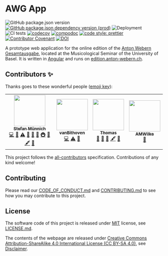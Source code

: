 # AWG App

![GitHub package.json version](https://img.shields.io/github/package-json/v/webern-unibas-ch/awg-app.svg)
[![GitHub package.json dependency version (prod)](https://img.shields.io/github/package-json/dependency-version/webern-unibas-ch/awg-app/@angular/core?color=red&label=angular&logo=angular)](https://github.com/angular/angular)
![Deployment](https://github.com/webern-unibas-ch/awg-app/workflows/Deployment/badge.svg)
![CI tests](https://github.com/webern-unibas-ch/awg-app/workflows/CI%20Tests/badge.svg)
[![codecov](https://codecov.io/gh/webern-unibas-ch/awg-app/branch/main/graph/badge.svg)](https://codecov.io/gh/webern-unibas-ch/awg-app)
[![compodoc](https://edition.anton-webern.ch/compodoc/images/coverage-badge-documentation.svg)](https://edition.anton-webern.ch/compodoc/index.html)
[![code style: prettier](https://img.shields.io/badge/code_style-prettier-ff69b4.svg?style=flat-square)](https://github.com/prettier/prettier)
[![Contributor Covenant](https://img.shields.io/badge/Contributor%20Covenant-v1.4%20adopted-ff69b4.svg)](CODE_OF_CONDUCT.md)
[![DOI](https://zenodo.org/badge/DOI/10.5281/zenodo.4717678.svg)](https://doi.org/10.5281/zenodo.4717678)

A prototype web application for the online edition of the [Anton Webern Gesamtausgabe](https://www.anton-webern.ch), located at the Musicological Seminar of the University of Basel. It is written in [Angular](https://angular.io/) and runs on [edition.anton-webern.ch](https://edition.anton-webern.ch).

## Contributors ✨

Thanks goes to these wonderful people ([emoji key](https://allcontributors.org/docs/en/emoji-key)):

<!-- ALL-CONTRIBUTORS-LIST:START - Do not remove or modify this section -->
<!-- prettier-ignore-start -->
<!-- markdownlint-disable -->
<table>
  <tr>
    <td align="center"><a href="http://dhlab.unibas.ch/#/team/muennich"><img src="https://avatars.githubusercontent.com/u/21059419?v=4?s=100" width="100px;" alt=""/><br /><sub><b>Stefan Münnich</b></sub></a><br /><a href="https://github.com/webern-unibas-ch/awg-app/commits?author=musicEnfanthen" title="Code">💻</a> <a href="https://github.com/webern-unibas-ch/awg-app/commits?author=musicEnfanthen" title="Documentation">📖</a> <a href="https://github.com/webern-unibas-ch/awg-app/commits?author=musicEnfanthen" title="Tests">⚠️</a> <a href="#projectManagement-musicEnfanthen" title="Project Management">📆</a> <a href="#maintenance-musicEnfanthen" title="Maintenance">🚧</a> <a href="#ideas-musicEnfanthen" title="Ideas, Planning, & Feedback">🤔</a> <a href="#infra-musicEnfanthen" title="Infrastructure (Hosting, Build-Tools, etc)">🚇</a> <a href="#design-musicEnfanthen" title="Design">🎨</a> <a href="#content-musicEnfanthen" title="Content">🖋</a> <a href="https://github.com/webern-unibas-ch/awg-app/issues?q=author%3AmusicEnfanthen" title="Bug reports">🐛</a></td>
    <td align="center"><a href="https://github.com/vanBithoven"><img src="https://avatars.githubusercontent.com/u/86300228?v=4?s=100" width="100px;" alt=""/><br /><sub><b>vanBithoven</b></sub></a><br /><a href="https://github.com/webern-unibas-ch/awg-app/commits?author=vanBithoven" title="Code">💻</a> <a href="https://github.com/webern-unibas-ch/awg-app/commits?author=vanBithoven" title="Tests">⚠️</a> <a href="https://github.com/webern-unibas-ch/awg-app/commits?author=vanBithoven" title="Documentation">📖</a></td>
    <td align="center"><a href="https://github.com/masthom"><img src="https://avatars.githubusercontent.com/u/53256309?v=4?s=100" width="100px;" alt=""/><br /><sub><b>Thomas</b></sub></a><br /><a href="https://github.com/webern-unibas-ch/awg-app/commits?author=masthom" title="Documentation">📖</a> <a href="#projectManagement-masthom" title="Project Management">📆</a> <a href="#ideas-masthom" title="Ideas, Planning, & Feedback">🤔</a> <a href="#content-masthom" title="Content">🖋</a> <a href="#data-masthom" title="Data">🔣</a></td>
    <td align="center"><a href="https://github.com/AMWilke"><img src="https://avatars.githubusercontent.com/u/101800133?v=4?s=100" width="100px;" alt=""/><br /><sub><b>AMWilke</b></sub></a><br /><a href="#data-AMWilke" title="Data">🔣</a></td>
  </tr>
</table>

<!-- markdownlint-restore -->
<!-- prettier-ignore-end -->

<!-- ALL-CONTRIBUTORS-LIST:END -->

This project follows the [all-contributors](https://github.com/all-contributors/all-contributors) specification. Contributions of any kind welcome!

## Contributing

Please read our [CODE_OF_CONDUCT.md](CODE_OF_CONDUCT.md) and [CONTRIBUTING.md](CONTRIBUTING.md) to see how you may contribute to this project.

## License

The software code of this project is released under [MIT](https://opensource.org/licenses/MIT) license, see [LICENSE.md](https://github.com/webern-unibas-ch/awg-app/blob/main/LICENSE.md).

The contents of the webpage are released under [Creative Commons Attribution-ShareAlike 4.0 International License (CC BY-SA 4.0)](https://creativecommons.org/licenses/by-sa/4.0/), see [Disclaimer](http://edition.anton-webern.ch/contact#awg-disclaimer).
